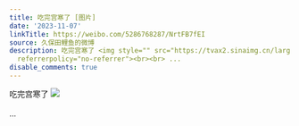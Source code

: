 ```yaml
---
title: 吃完宫寒了 [图片]
date: '2023-11-07'
linkTitle: https://weibo.com/5286768287/NrtFB7fEI
source: 久保田鲤鱼的微博
description: 吃完宫寒了 <img style="" src="https://tvax2.sinaimg.cn/large/005LMJWfgy1hjmnno612hj30u00u0jyg.jpg"
  referrerpolicy="no-referrer"><br><br> ...
disable_comments: true
---
```

吃完宫寒了 <img style="" src="https://tvax2.sinaimg.cn/large/005LMJWfgy1hjmnno612hj30u00u0jyg.jpg" referrerpolicy="no-referrer"><br><br> ...